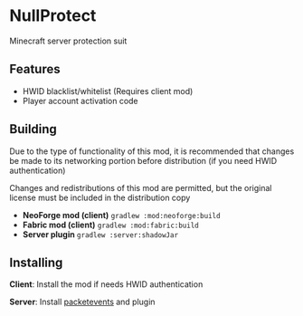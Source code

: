 # NullProtect

Minecraft server protection suit

## Features
 - HWID blacklist/whitelist (Requires client mod)
 - Player account activation code

## Building

Due to the type of functionality of this mod, it is recommended that changes be made to its networking portion before distribution (if you need HWID authentication)

Changes and redistributions of this mod are permitted, but the original license must be included in the distribution copy

 - **NeoForge mod (client)** `gradlew :mod:neoforge:build`
 - **Fabric mod (client)** `gradlew :mod:fabric:build`
 - **Server plugin** `gradlew :server:shadowJar`

## Installing

**Client**: Install the mod if needs HWID authentication

**Server**: Install [packetevents](https://github.com/retrooper/packetevents) and plugin
